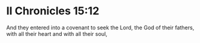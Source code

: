 # II Chronicles 15:12

And they entered into a covenant to seek the Lord, the God of their fathers, with all their heart and with all their soul,
